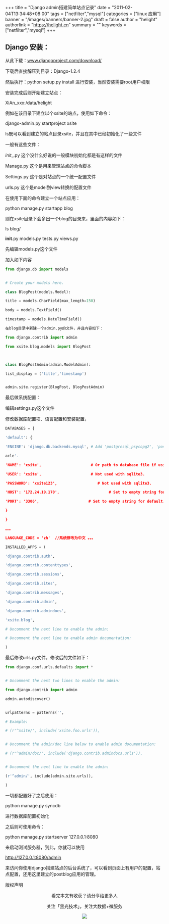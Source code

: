 +++
title = "Django admin搭建简单站点记录"
date = "2011-02-04T13:34:48+08:00"
tags = ["netfilter","mysql"]
categories = ["linux 应用"]
banner = "/images/banners/banner-2.jpg"
draft = false
author = "helight"
authorlink = "https://helight.cn"
summary = ""
keywords = ["netfilter","mysql"]
+++

## Django 安装：

从此下载：www.djangoproject.com/download/

下载后直接解压到目录：Django-1.2.4

然后执行：python setup.py install 进行安装，当然安装需要root用户权限

安装完成后则开始建立站点：

XiAn_xxx:/data/helight

例如在该目录下建立以个xsite的站点，使用如下命令：
<!--more-->
django-admin.py startproject xsite

ls既可以看到建立的站点目录xsite，并且在其中已经初始化了一些文件

一般有这些文件：

_init__.py 这个没什么好说的一般模块初始化都是有这样的文件

Manage.py 这个是用来管理站点的命令脚本

Settings.py  这个是对站点的一个统一配置文件

urls.py     这个是model到view转换的配置文件

在使用下面的命令建立一个站点应用：

python manage.py startapp blog

则在xsite目录下会多出一个blog的目录来，里面的内容如下：

ls blog/

__init__.py  models.py  tests.py  views.py

先编辑models.py这个文件

加入如下内容
``` python
from django.db import models


# Create your models here.

class BlogPost(models.Model):

title = models.CharField(max_length=150)

body = models.TextField()

timestamp = models.DateTimeField()

在blog目录中新建一个admin.py的文件，并且内容如下：

from django.contrib import admin

from xsite.blog.models import BlogPost



class BlogPostAdmin(admin.ModelAdmin):

list_display = ('title','timestamp')


admin.site.register(BlogPost, BlogPostAdmin)
```
最后做系统配置：

编辑settings.py这个文件

修改数据库配置项、语言配置和安装配置，
``` python
DATABASES = {

'default': {

'ENGINE': 'django.db.backends.mysql', # Add 'postgresql_psycopg2', 'postgresql', 'mysql', 'sqlite3' or 'or

acle'.

'NAME': 'xsite',                      # Or path to database file if using sqlite3.

'USER': 'xsite',                      # Not used with sqlite3.

'PASSWORD': 'xsite123',                  # Not used with sqlite3.

'HOST': '172.24.19.170',                      # Set to empty string for localhost. Not used with sqlite3.

'PORT': '3306',                      # Set to empty string for default. Not used with sqlite3.

}

}

。。。

LANGUAGE_CODE = 'zh'  //系统修改为中文 。。。

INSTALLED_APPS = (

'django.contrib.auth',

'django.contrib.contenttypes',

'django.contrib.sessions',

'django.contrib.sites',

'django.contrib.messages',

'django.contrib.admin',

'django.contrib.admindocs',

'xsite.blog',

# Uncomment the next line to enable the admin:

# Uncomment the next line to enable admin documentation:

)
```

最后修改urls.py文件，修改后的文件如下：
``` python
from django.conf.urls.defaults import *


# Uncomment the next two lines to enable the admin:

from django.contrib import admin

admin.autodiscover()


urlpatterns = patterns('',

# Example:

# (r'^xsite/', include('xsite.foo.urls')),


# Uncomment the admin/doc line below to enable admin documentation:

# (r'^admin/doc/', include('django.contrib.admindocs.urls')),


# Uncomment the next line to enable the admin:

(r'^admin/', include(admin.site.urls)),

)
```
一切都配置好了之后使用：

python manage.py syncdb

进行数据库配置初始化

之后则可使用命令：

python manage.py startserver 127.0.0.1:8080

来启动测试服务器，到此，你就可以使用

http://127.0.0.1:8080/admin

来访问你使用django搭建站点的后台系统了，可以看到页面上有用户的配置，站点配置，还用这里建立的postblog应用的管理。

版权声明

<center>
看完本文有收获？请分享给更多人<br>

关注「黑光技术」，关注大数据+微服务<br>

![](/images/qrcode_helight_tech.jpg)
</center>
